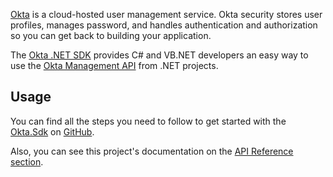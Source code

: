 [Okta](https://developer.okta.com) is a cloud-hosted user management service. Okta security stores user profiles, manages password, and handles authentication and authorization so you can get back to building your application.

The [Okta .NET SDK](https://github.com/okta/okta-sdk-dotnet) provides C# and VB.NET developers an easy way to use the [Okta Management API](https://developer.okta.com/docs/api/getting_started/) from .NET projects.


## Usage

You can find all the steps you need to follow to get started with the [Okta.Sdk](https://www.nuget.org/packages/Okta.Sdk) on [GitHub](https://github.com/okta/okta-sdk-dotnet).

Also, you can see this project's documentation on the [API Reference section](https://developer.okta.com/okta-sdk-dotnet/latest/api/index.html).

